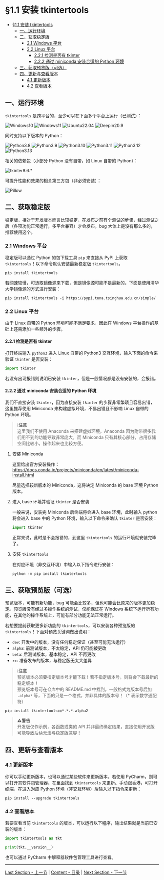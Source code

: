 §1.1 安装 tkintertools
======================

- [§1.1 安装 tkintertools](#11-安装-tkintertools)
  - [一、运行环境](#一运行环境)
  - [二、获取稳定版](#二获取稳定版)
    - [2.1 Windows 平台](#21-windows-平台)
    - [2.2 Linux 平台](#22-linux-平台)
      - [2.2.1 检测是否有 tkinter](#221-检测是否有-tkinter)
      - [2.2.2 通过 miniconda 安装合适的 Python 环境](#222-通过-miniconda-安装合适的-python-环境)
  - [三、获取预览版（可选）](#三获取预览版可选)
  - [四、更新与查看版本](#四更新与查看版本)
    - [4.1 更新版本](#41-更新版本)
    - [4.2 查看版本](#42-查看版本)

一、运行环境
-----------

`tkintertools` 是跨平台的，至少可以在下面多个平台上运行（已测试）：

![Windows10](https://img.shields.io/badge/Windows-10-green?logo=windows)
![Windows11](https://img.shields.io/badge/Windows-11-green?logo=windows11)
![Ubuntu22.04](https://img.shields.io/badge/Ubuntu-22.04-green?logo=ubuntu)
![Deepin20.9](https://img.shields.io/badge/Deepin-20.9-green?logo=deepin)

同时支持以下版本的 Python：

![Python3.8](https://img.shields.io/badge/Python-3.8-blue?logo=python)
![Python3.9](https://img.shields.io/badge/Python-3.9-blue?logo=python)
![Python3.10](https://img.shields.io/badge/Python-3.10-blue?logo=python)
![Python3.11](https://img.shields.io/badge/Python-3.11-blue?logo=python)
![Python3.12](https://img.shields.io/badge/Python-3.12-blue?logo=python)
![Python3.13](https://img.shields.io/badge/Python-3.13-blue?logo=python)

相关的依赖包（小部分 Python 没有自带，如 Linux 自带的 Python）：

![tkinter8.6.*](https://img.shields.io/badge/tkinter-≥8.6-yellow)

可提升性能和效果的相关第三方包（非必须安装）：

![Pillow](https://img.shields.io/badge/Pillow-≥10.0-red)

二、获取稳定版
-------------

稳定版，相对于开发版本而言比较稳定，在发布之前有个测试的步骤，经过测试之后（各项功能正常运行，多平台兼容）才会发布，bug 大体上是没有那么多的，推荐使用这个。

### 2.1 Windows 平台

稳定版可以通过 Python 的包下载工具 `pip` 来直接从 PyPI 上获取 `tkintertools`！以下命令默认安装最新稳定版 `tkintertools`。

```
pip install tkintertools
```

若网速较慢，可选取镜像源来下载，但是镜像源可能不是最新的，下面是使用清华大学镜像源的方式进行安装：

```
pip install tkintertools -i https://pypi.tuna.tsinghua.edu.cn/simple/
```

### 2.2 Linux 平台

由于 Linux 自带的 Python 环境可能不满足要求，因此在 Windows 平台操作的基础上还需添加一些额外的步骤。

#### 2.2.1 检测是否有 tkinter

打开终端输入 `python3` 进入 Linux 自带的 Python3 交互环境，输入下面的命令来验证 `tkinter` 是否安装：

```python
import tkinter
```

若没有出现报错则说明已安装 `tkinter`，但是一般情况都是没有安装的，会报错。

#### 2.2.2 通过 miniconda 安装合适的 Python 环境

我们不直接安装 `tkinter`，因为直接安装 `tkinter` 的步骤非常繁琐且容易出错，这里推荐使用 Miniconda 来构建虚拟环境，不易出错且不影响 Linux 自带的 Python 环境。

> ℹ️**注意**  
> 这里我们不使用 Anaconda 来搭建虚拟环境，Anaconda 因为附带很多我们用不到的功能导致非常庞大，而 Miniconda 只有其核心部分，占用存储空间比较小，操作起来也比较方便。

1. 安装 Miniconda

    这里给出官方安装操作：https://docs.conda.io/projects/miniconda/en/latest/miniconda-install.html

    尽量选择较新版本的 Miniconda，这将决定 Miniconda 的 base 环境 Python 版本。

2. 进入 base 环境并验证 `tkinter` 是否安装
    
    一般来说，安装完 Miniconda 后终端将会进入 base 环境，此时输入 python 将会进入 base 中的 Python 环境，输入以下命令来确认 `tkinter` 是否安装：

    ```python
    import tkinter
    ```

    正常来说，此时是不会报错的，到这里 `tkintertools` 的运行环境就安装完毕了。

3. 安装 `tkintertools`

    在对应环境（非交互环境）中输入以下指令进行安装：

    ```
    python -m pip install tkintertools
    ```

三、获取预览版（可选）
-------------------

预览版本，可能有新功能，bug 可能会比较多，但也可能会比原来的版本更加稳定。预览版没有经过多操作系统的测试，仅能保证在 Windows 系统下运行所有功能，在其他的操作系统上，可能有部分功能无法正常运行。  

若想要提前获取更多新功能的 `tkintertools`，可以安装各种预览版的 `tkintertools`！下面对预览关键词做出说明：

* `dev`: 开发中的版本，没有任何稳定保证（甚至可能无法运行）
* `alpha`: 前测试版本，不太稳定，API 仍可能被更改
* `beta`: 后测试版本，基本稳定，API 不再更改
* `rc`: 准备发布的版本，与稳定版无太大差异

> ℹ️**注意**  
> 预览版本必须要指定版本号才能下载！若不指定版本号，则将会下载最新的稳定版本！  
> 预览版本号可在仓库中的 README.md 中找到，一般格式为版本号后加 `.alpha*` 等，下面的只是一个格式，并非具体的版本号！（* 表示数字通配符）

```
pip install tkintertools==*.*.*.alpha2
```

> ⚠️**警告**  
> 开发版仅作示例，各函数或类的 API 并非最终确定结果，直接使用开发版可能导致后续无法与稳定版兼容！

四、更新与查看版本
----------------

### 4.1 更新版本

你可以手动更新版本，也可以通过某些软件来更新版本。若使用 PyCharm，则可以打开其软件包管理器，在里面找到 `tkintertools` 来更新。手动跟香港，可打开终端，在进入对应 Python 环境（非交互环境）后输入以下指令来更新：

```
pip install --upgrade tkintertools
```

### 4.2 查看版本

若要查看当前 `tkintertools` 的版本，可以运行以下程序，输出结果就是当前已安装的版本：

```python
import tkintertools as tkt

print(tkt.__version__)
```

也可以通过 PyCharm 中解释器软件包管理工具进行查看。

---
[Last Section - 上一节](0-1.md) | [Content - 目录](README.md) | [Next Section - 下一节](1-2.md)